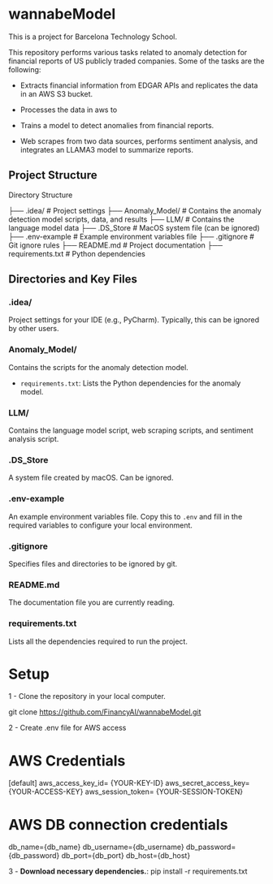 # wannabeModel

This is a project for Barcelona Technology School.

This repository performs various tasks related to anomaly detection for financial reports of US publicly traded companies. Some of the tasks are the following:

- Extracts financial information from EDGAR APIs and replicates the data in an AWS S3 bucket.
- Processes the data in aws to 
- Trains a model to detect anomalies from financial reports.

- Web scrapes from two data sources, performs sentiment analysis, and integrates an LLAMA3 model to summarize reports.

## Project Structure

Directory Structure

├── .idea/ # Project settings
├── Anomaly_Model/ # Contains the anomaly detection model scripts, data, and results
├── LLM/ # Contains the language model data
├── .DS_Store # MacOS system file (can be ignored)
├── .env-example # Example environment variables file
├── .gitignore # Git ignore rules
├── README.md # Project documentation
├── requirements.txt # Python dependencies

## Directories and Key Files

### .idea/
Project settings for your IDE (e.g., PyCharm). Typically, this can be ignored by other users.

### Anomaly_Model/
Contains the scripts for the anomaly detection model.

- `requirements.txt`: Lists the Python dependencies for the anomaly model.

### LLM/
Contains the language model script, web scraping scripts, and sentiment analysis script.

### .DS_Store
A system file created by macOS. Can be ignored.

### .env-example
An example environment variables file. Copy this to `.env` and fill in the required variables to configure your local environment.

### .gitignore
Specifies files and directories to be ignored by git.

### README.md
The documentation file you are currently reading.

### requirements.txt
Lists all the dependencies required to run the project.

# Setup

1 - Clone the repository in your local computer. 

git clone https://github.com/FinancyAI/wannabeModel.git

2 - Create .env file for AWS access

# AWS Credentials
[default]
aws_access_key_id= {YOUR-KEY-ID}
aws_secret_access_key= {YOUR-ACCESS-KEY}
aws_session_token= {YOUR-SESSION-TOKEN}

# AWS DB connection credentials
db_name={db_name}
db_username={db_username}
db_password={db_password}
db_port={db_port}
db_host={db_host}

3 - **Download necessary dependencies.**:
pip install -r requirements.txt
